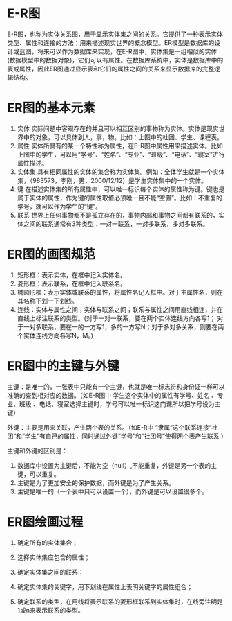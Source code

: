 # E-R图
 E-R图，也称为实体关系图，用于显示实体集之间的关系。它提供了一种表示实体类型、属性和连接的方法；用来描述现实世界的概念模型。ER模型是数据库的设计或蓝图，将来可以作为数据库来实现，在E-R图中，实体集是一组相似的实体(数据模型中的数据对象)，它们可以有属性。在数据库系统中，实体是数据库中的表或属性，因此ER图通过显示表和它们的属性之间的关系来显示数据库的完整逻辑结构。
 # ER图的基本元素
 1. 实体
     实际问题中客观存在的并且可以相互区别的事物称为实体。实体是现实世界中的对象，可以具体到人，事，物。比如：上图中的社团、学生、课程表。
2. 属性
    实体所具有的某一个特性称为属性，在E-R图中属性用来描述实体。比如上图中的学生，可以用“学号”、“姓名”、“专业”、“班级”、“电话”、“寝室”进行属性描述。
3. 实体集
    具有相同属性的实体的集合称为实体集。例如：全体学生就是一个实体集，（983573，李刚，男，2000/12/12）是学生实体集中的一个实体。
4. 键
     在描述实体集的所有属性中，可以唯一标识每个实体的属性称为键。键也是属于实体的属性，作为键的属性取值必须唯一且不能“空置”。比如：不重复的学号，就可以作为学生的“键”。
5. 联系
    世界上任何事物都不是孤立存在的，事物内部和事物之间都有联系的，实体之间的联系通常有3种类型：一对一联系，一对多联系，多对多联系。
# ER图的画图规范
1. 矩形框：表示实体，在框中记入实体名。
2. 菱形框：表示联系，在框中记入联系名。
3. 椭圆形框：表示实体或联系的属性，将属性名记入框中。对于主属性名，则在其名称下划一下划线。
4. 连线：实体与属性之间；实体与联系之间；联系与属性之间用直线相连，并在直线上标注联系的类型。(对于一对一联系，要在两个实体连线方向各写1； 对于一对多联系，要在一的一方写1，多的一方写N；对于多对多关系，则要在两个实体连线方向各写N，M。)
# ER图中的主键与外键
主键：是唯一的，一张表中只能有一个主键，也就是唯一标志符和身份证一样可以准确的查到相对应的数据。（如E-R图中 学生这个实体中的属性有学号、姓名 、专业、班级 、电话、寝室选择主键时，学号可以唯一标识这门课所以把学号设为主键）

外键：主要是用来关联，产生两个表的关系。（如E-R中 “隶属”这个联系连接“社团”和“学生”有自己的属性，同时通过外键“学号”和“社团号”使得两个表产生联系 ）

主键和外键的区别是：
1. 数据库中设置为主键后，不能为空（null）,不能重复，外键是另一个表的主键，可以重复。
2. 主键是为了更加安全的保护数据，而外键是为了产生关系。
3. 主键是唯一的（一个表中只可以设置一个），而外键是可以设置很多个。
# ER图绘画过程
1. 确定所有的实体集合；

2. 选择实体集应包含的属性；

3. 确定实体集之间的联系；

4. 确定实体集的关键字，用下划线在属性上表明关键字的属性组合；

5. 确定联系的类型，在用线将表示联系的菱形框联系到实体集时，在线旁注明是1或n来表示联系的类型。